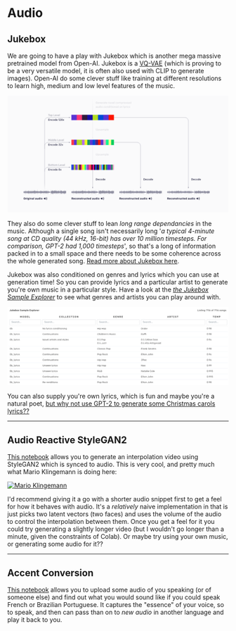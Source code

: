 # Audio

## Jukebox

We are going to have a play with Jukebox which is another mega massive pretrained model from Open-AI. Jukebox is a [VQ-VAE]() (which is proving to be a very versatile model, it is often also used with CLIP to generate images). Open-AI do some clever stuff like training at different resolutions to learn high, medium and low level features of the music.

![Resolutions](./images/1.png)

They also do some clever stuff to lean _long range dependancies_ in the music. Although a single song isn't necessarily long '_a typical 4-minute song at CD quality (44 kHz, 16-bit) has over 10 million timesteps. For comparison, GPT-2 had 1,000 timesteps_', so that's a long of information packed in to a small space and there needs to be some coherence across the whole generated song. [Read more about Jukebox here](https://openai.com/blog/jukebox/).

Jukebox was also conditioned on genres and lyrics which you can use at generation time! So you can provide lyrics and a particular artist to generate you're own music in a particular style. Have a look at the [_the Jukebox Sample Explorer_](https://jukebox.openai.com) to see what genres and artists you can play around with.

[![Sample Explorer](./images/sample-explorer.png)](https://jukebox.openai.com)

You can also supply you're own lyrics, which is fun and maybe you're a natural poet, [but why not use GPT-2 to generate some Christmas carols lyrics??](https://transformer.huggingface.co/doc/gpt2-large)

---

## Audio Reactive StyleGAN2

[This notebook](./StyleGAN2_AudioReactive.ipynb) allows you to generate an interpolation video using StyleGAN2 which is synced to audio. This is very cool, and pretty much what Mario Klingemann is doing here:

[![Mario Klingemann](https://img.youtube.com/vi/A6bo_mIOto0/0.jpg)](https://www.youtube.com/watch?v=A6bo_mIOto0)

I'd recommend giving it a go with a shorter audio snippet first to get a feel for how it behaves with audio. It's a _relatively_ naive implementation in that is just picks two latent vectors (two faces) and uses the volume of the audio to control the interpolation between them. Once you get a feel for it you could try generating a slightly longer video (but I wouldn't go longer than a minute, given the constraints of Colab). Or maybe try using your own music, or generating some audio for it??

---

## Accent Conversion

[This notebook](./YourTTS_zeroshot_TTS_demo.ipynb) allows you to upload some audio of you speaking (or of someone else) and find out what you would sound like if you could speak French or Brazilian Portuguese. It captures the "essence" of your voice, so to speak, and then can pass than on to _new audio_ in another language and play it back to you.
